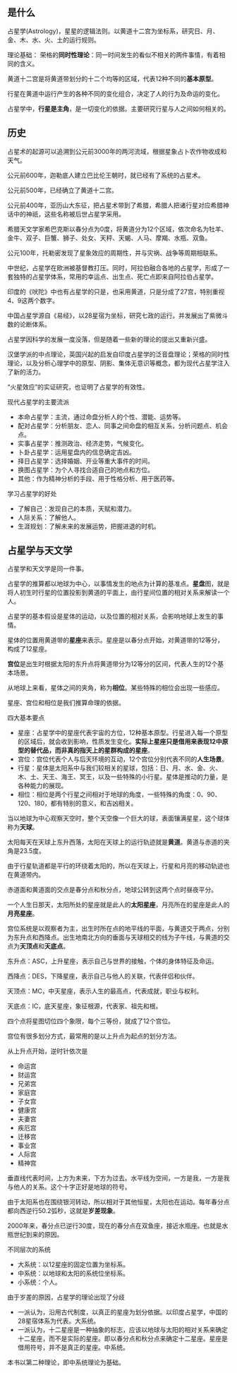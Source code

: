 ## 是什么

占星学(Astrology)，星星的逻辑法则。以黄道十二宫为坐标系，研究日、月、金、木、水、火、土的运行规则。

理论基础： 荣格的**同时性理论**：同一时间发生的看似不相关的两件事情，有着相同的含义。



黄道十二宫是将黄道带划分的十二个均等的区域，代表12种不同的**基本原型**。

行星在黄道中运行产生的各种不同的变化组合，决定了人的行为及命运的变化。

占星学中，**行星是主角**，是一切变化的依据。主要研究行星与人之间如何相关的。



## 历史

占星术的起源可以追溯到公元前3000年的两河流域，根据星象占卜农作物收成和天气。

公元前600年，迦勒底人建立巴比伦王朝时，就已经有了系统的占星术。

公元前500年，已经确立了黄道十二宫。

公元前400年，亚历山大东征，把占星术带到了希腊，希腊人把诸行星对应希腊神话中的神祇，这些名称被后世占星学采用。

希腊天文学家希巴克斯以春分点为0度，将黄道分为12个区域，依次命名为牡羊、金牛、双子、巨蟹、狮子、处女、天秤、天蝎、人马、摩羯、水瓶、双鱼。

公元100年，托勒密发现了星象效应的周期性，并与灾祸、战争等周期相联系。

中世纪，占星学在欧洲被基督教打压。同时，阿拉伯融合各地的占星学，形成了一套独特的占星学体系，常用的幸运点、出生点、死亡点即来自阿拉伯占星学。

印度的《吠陀》中也有占星学的只是，也采用黄道，只是分成了27宫，特别重视4、9这两个数字。

中国占星学源自《易经》，以28星宿为坐标，研究七政的运行。并发展出了紫微斗数的论断体系。



占星学因科学的发展一度没落，但是随着一些新的理论的提出又重新兴盛。

汉堡学派的中点理论，英国兴起的启发自印度占星学的泛音盘理论；荣格的同时性理论，以及分析心理学中的原型、阴影、集体无意识等概念，都为现代占星学注入了新的活力。

“火星效应”的实证研究，也证明了占星学的有效性。

现代占星学的主要流派

+ 本命占星学：主流，通过命盘分析人的个性、潜能、运势等。
+ 配对占星学：分析朋友、恋人、同事之间命盘的相互关系，分析问题点、机会点。
+ 实事占星学：推测政治、经济走势，气候变化。
+ 卜卦占星学：运用星盘内的信息确定吉凶。
+ 择日占星学：选择婚姻、开业等重大事件的时间。
+ 换图占星学：为个人寻找合适自己的地点和方位。
+ 其他：作为精神分析的手段、用于性格分析、用于医药等。



学习占星学的好处

+ 了解自己：发现自己的本质，天赋和潜力。
+ 人际关系：了解他人。
+ 生涯规划：了解未来的发展运势，把握进退的时机。



## 占星学与天文学

占星学和天文学是同一件事。



占星学的推算都以地球为中心，以事情发生的地点为计算的基准点。**星盘**图，就是将人初生时行星的位置投影到黄道的平面上，由行星间位置的相对关系来解读一个人。

占星学的基本假设是星体的运动，以及位置的相对关系，会影响地球上发生的事情。

星体的位置用黄道带的**星座**来表示。星座是以春分点开始，对黄道带的12等分，构成了12星座。

**宫位**是出生时根据太阳的东升点将黄道带分为12等分的区间，代表人生的12个基本场景。

从地球上来看，星体之间的夹角，称为**相位**。某些特殊的相位会出现一些感应。

星座、宫位和相位是我们推算命理的依据。



四大基本要点

+ 星座：占星学中的星座代表宇宙的方位，12种基本原型。行星进入每一个原型的区域后，就会收到影响，性质发生变化。**实际上星座只是借用来表现12中原型的替代品，而非真的指天上的星群构成的星座**。
+ 宫位：宫位代表个人与后天环境的互动，12个宫位分别代表不同的**人生场景**。
+ 行星：星体是太阳系中与我们较相关的星球，包括：日、月、水、金、火、木、土、天王、海王、冥王，以及一些特殊的小行星。星体是推动的力量，是各种能力的展现。
+ 相位：相位是两个行星之间相对于地球的角度，一些特殊的角度：0、90、120、180，都有特别的意义，和吉凶相关。



当以地球为中心观察天空时，整个天空像一个巨大的球，表面镶满星星，这个球体称为**天球**。

太阳每天在天球上东升西落，太阳在天球上的运行轨迹就是**黄道**。黄道与赤道的夹角是23.5度。



由于行星轨道都是平行的环绕着太阳的，所以在天球上，行星和月亮的移动轨迹也在黄道带内。

赤道面和黄道面的交点是春分点和秋分点，地球公转到这两个点时昼夜平分。

一个人生日那天，太阳所处的星座就是此人的**太阳星座**，月亮所在的星座是此人的**月亮星座**。



宫位系统是以观察者为主，出生时所在点的地平线的平面，与黄道交于两点，分别为东升点和西降点。出生地南北方向的垂面与天球相交的线为子午线，与黄道的交点为**天顶点**和**天底点**。



东升点：ASC，上升星座，表示自己与世界的接触，个体的身体特征及命运。

西降点：DES，下降星座，表示自己与他人的关联，代表伴侣和伙伴。

天顶点：MC，中天星座，表示人生的最高点，代表成就，职业与权利。

天底点：IC，底天星座，象征根源，代表家、祖先和根。



四个点将星图切位四个象限，每个三等份，就成了12个宫位。

宫位有很多划分方式，最常用的是以上升点为起点的划分方法。

从上升点开始，逆时针依次是

+ 命运宫
+ 财运宫
+ 兄弟宫
+ 家庭宫
+ 子女宫
+ 健康宫
+ 夫妻宫
+ 疾厄宫
+ 迁移宫
+ 事业宫
+ 人际宫
+ 精神宫

垂直线代表时间，上方为未来，下方为过去。水平线为空间，一方是我，一方是我与他人的关系。这个十字正好是地球的符号。



由于太阳系也在围绕银河转动，所以相对于其他恒星，太阳也在运动。每年春分点都向西逆行50.2弧秒，这就是**岁差现象**。

2000年来，春分点已逆行30度，现在的春分点在双鱼座，接近水瓶座。也就是水瓶世纪到来的原因。



不同层次的系统

+ 大系统：以12星座的固定位置为坐标系。
+ 中系统：以地球和太阳的系统位坐标系。
+ 小系统：个人。

由于岁差的原因，占星学的理论出现了分歧

+ 一派认为，沿用古代制度，以真正的星座为划分依据。以印度占星学，中国的28星宿体系为代表。大系统。
+ 一派认为，十二星座是一种抽象的标志，应该以地球与太阳的相对关系来确定十二星座，而不是实际的星座。即以春分点和秋分点来确定十二星座。星座是借用符号，并不是真正的星座。中系统。

本书以第二种理论，即中系统理论为基础。





